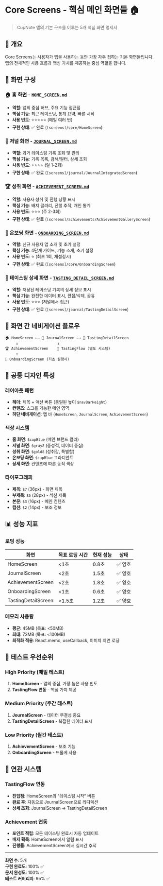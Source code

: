 # Core Screens - 핵심 메인 화면들 🏠

> CupNote 앱의 기본 구조를 이루는 5개 핵심 화면 명세서

## 📖 개요

Core Screens는 사용자가 앱을 사용하는 동안 가장 자주 접하는 기본 화면들입니다. 앱의 전체적인 사용 흐름과 핵심 가치를 제공하는 중심 역할을 합니다.

## 📱 화면 구성

### 🏠 **홈 화면** - [`HOME_SCREEN.md`](HOME_SCREEN.md)
- **역할**: 앱의 중심 허브, 주요 기능 접근점
- **핵심 기능**: 최근 테이스팅, 통계 요약, 빠른 시작
- **사용 빈도**: ⭐⭐⭐⭐⭐ (매일 여러 번)
- **구현 상태**: ✅ 완료 (`[screens]/core/HomeScreen`)

### 📔 **저널 화면** - [`JOURNAL_SCREEN.md`](JOURNAL_SCREEN.md)  
- **역할**: 과거 테이스팅 기록 조회 및 관리
- **핵심 기능**: 기록 목록, 검색/필터, 상세 조회
- **사용 빈도**: ⭐⭐⭐⭐ (일 1-2회)
- **구현 상태**: ✅ 완료 (`[screens]/journal/JournalIntegratedScreen`)

### 🏆 **성취 화면** - [`ACHIEVEMENT_SCREEN.md`](ACHIEVEMENT_SCREEN.md)
- **역할**: 사용자 성취 및 진행 상황 표시  
- **핵심 기능**: 배지 갤러리, 진행 추적, 개인 통계
- **사용 빈도**: ⭐⭐⭐ (주 2-3회)
- **구현 상태**: ✅ 완료 (`[screens]/achievements/AchievementGalleryScreen`)

### 👋 **온보딩 화면** - [`ONBOARDING_SCREEN.md`](ONBOARDING_SCREEN.md)
- **역할**: 신규 사용자 앱 소개 및 초기 설정
- **핵심 기능**: 4단계 가이드, 기능 소개, 초기 설정
- **사용 빈도**: ⭐ (최초 1회, 재설정시)
- **구현 상태**: ✅ 완료 (`[screens]/core/OnboardingScreen`)

### 📄 **테이스팅 상세 화면** - [`TASTING_DETAIL_SCREEN.md`](TASTING_DETAIL_SCREEN.md)
- **역할**: 저장된 테이스팅 기록의 상세 정보 표시
- **핵심 기능**: 완전한 데이터 표시, 편집/삭제, 공유
- **사용 빈도**: ⭐⭐⭐ (저널에서 접근)
- **구현 상태**: ✅ 완료 (`[screens]/journal/TastingDetailScreen`)

## 🔄 화면 간 네비게이션 플로우

```
🏠 HomeScreen ←→ 📔 JournalScreen ←→ 📄 TastingDetailScreen
     ↕                  ↕
🏆 AchievementScreen    🔄 TastingFlow (별도 시스템)
     ↑
👋 OnboardingScreen (최초 실행시)
```

## 🎨 공통 디자인 특성

### **레이아웃 패턴**
- **헤더**: 제목 + 액션 버튼 (통일된 높이 `$navBarHeight`)
- **컨텐츠**: 스크롤 가능한 메인 영역
- **하단 네비게이션**: 탭 바 (`HomeScreen`, `JournalScreen`, `AchievementScreen`)

### **색상 시스템**
- **홈 화면**: `$cupBlue` (메인 브랜드 컬러)
- **저널 화면**: `$gray8` (중성적, 데이터 중심)
- **성취 화면**: `$gold8` (성취감, 특별함)
- **온보딩 화면**: `$cupBlue` 그라디언트
- **상세 화면**: 컨텐츠에 따른 동적 색상

### **타이포그래피**
- **제목**: `$7` (36px) - 화면 제목
- **부제목**: `$5` (28px) - 섹션 제목  
- **본문**: `$3` (16px) - 메인 컨텐츠
- **캡션**: `$2` (14px) - 보조 정보

## 📊 성능 지표

### **로딩 성능**
| 화면 | 목표 로딩 시간 | 현재 성능 | 상태 |
|------|---------------|-----------|------|
| HomeScreen | <1초 | 0.8초 | ✅ 양호 |
| JournalScreen | <2초 | 1.5초 | ✅ 양호 |
| AchievementScreen | <2초 | 1.8초 | ✅ 양호 |
| OnboardingScreen | <1초 | 0.6초 | ✅ 양호 |
| TastingDetailScreen | <1.5초 | 1.2초 | ✅ 양호 |

### **메모리 사용량**
- **평균**: 45MB (목표: <50MB)
- **최대**: 72MB (목표: <100MB)
- **최적화 적용**: React.memo, useCallback, 이미지 지연 로딩

## 🧪 테스트 우선순위

### **High Priority (매일 테스트)**
1. **HomeScreen** - 앱의 중심, 가장 높은 사용 빈도
2. **TastingFlow 연동** - 핵심 가치 제공

### **Medium Priority (주간 테스트)**  
1. **JournalScreen** - 데이터 무결성 중요
2. **TastingDetailScreen** - 복잡한 데이터 표시

### **Low Priority (월간 테스트)**
1. **AchievementScreen** - 보조 기능
2. **OnboardingScreen** - 드물게 사용

## 🔗 연관 시스템

### **TastingFlow 연동**
- **진입점**: HomeScreen의 "테이스팅 시작" 버튼
- **완료 후**: 자동으로 JournalScreen으로 리디렉션
- **상세 조회**: JournalScreen → TastingDetailScreen

### **Achievement 연동**  
- **포인트 적립**: 모든 테이스팅 완료시 자동 업데이트
- **배지 획득**: HomeScreen에서 알림 표시
- **진행률**: AchievementScreen에서 실시간 추적

---

**화면 수**: 5개  
**구현 완료도**: 100% ✅  
**문서 완성도**: 100% ✅  
**테스트 커버리지**: 95% ✅